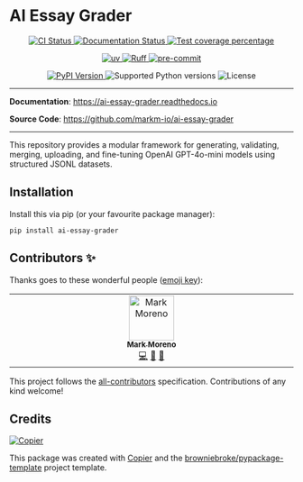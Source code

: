 # AI Essay Grader

<p align="center">
  <a href="https://github.com/markm-io/ai-essay-grader/actions/workflows/ci.yml?query=branch%3Amain">
    <img src="https://img.shields.io/github/actions/workflow/status/markm-io/ai-essay-grader/ci.yml?branch=main&label=CI&logo=github&style=flat-square" alt="CI Status" >
  </a>
  <a href="https://ai-essay-grader.readthedocs.io">
    <img src="https://img.shields.io/readthedocs/ai-essay-grader.svg?logo=read-the-docs&logoColor=fff&style=flat-square" alt="Documentation Status">
  </a>
  <a href="https://codecov.io/gh/markm-io/ai-essay-grader">
    <img src="https://img.shields.io/codecov/c/github/markm-io/ai-essay-grader.svg?logo=codecov&logoColor=fff&style=flat-square" alt="Test coverage percentage">
  </a>
</p>
<p align="center">
  <a href="https://github.com/astral-sh/uv">
    <img src="https://img.shields.io/endpoint?url=https://raw.githubusercontent.com/astral-sh/uv/main/assets/badge/v0.json" alt="uv">
  </a>
  <a href="https://github.com/astral-sh/ruff">
    <img src="https://img.shields.io/endpoint?url=https://raw.githubusercontent.com/astral-sh/ruff/main/assets/badge/v2.json" alt="Ruff">
  </a>
  <a href="https://github.com/pre-commit/pre-commit">
    <img src="https://img.shields.io/badge/pre--commit-enabled-brightgreen?logo=pre-commit&logoColor=white&style=flat-square" alt="pre-commit">
  </a>
</p>
<p align="center">
  <a href="https://pypi.org/project/ai-essay-grader/">
    <img src="https://img.shields.io/pypi/v/ai-essay-grader.svg?logo=python&logoColor=fff&style=flat-square" alt="PyPI Version">
  </a>
  <img src="https://img.shields.io/pypi/pyversions/ai-essay-grader.svg?style=flat-square&logo=python&amp;logoColor=fff" alt="Supported Python versions">
  <img src="https://img.shields.io/pypi/l/ai-essay-grader.svg?style=flat-square" alt="License">
</p>

---

**Documentation**: <a href="https://ai-essay-grader.readthedocs.io" target="_blank">https://ai-essay-grader.readthedocs.io </a>

**Source Code**: <a href="https://github.com/markm-io/ai-essay-grader" target="_blank">https://github.com/markm-io/ai-essay-grader </a>

---

This repository provides a modular framework for generating, validating, merging, uploading, and fine-tuning OpenAI GPT-4o-mini models using structured JSONL datasets.

## Installation

Install this via pip (or your favourite package manager):

`pip install ai-essay-grader`

## Contributors ✨

Thanks goes to these wonderful people ([emoji key](https://allcontributors.org/docs/en/emoji-key)):

<!-- prettier-ignore-start -->
<!-- ALL-CONTRIBUTORS-LIST:START - Do not remove or modify this section -->
<!-- prettier-ignore-start -->
<!-- markdownlint-disable -->
<table>
  <tbody>
    <tr>
      <td align="center" valign="top" width="14.28%"><a href="https://github.com/markm-io"><img src="https://avatars.githubusercontent.com/u/45011486?v=4?s=80" width="80px;" alt="Mark Moreno"/><br /><sub><b>Mark Moreno</b></sub></a><br /><a href="https://github.com/markm-io/ai-essay-grader/commits?author=markm-io" title="Code">💻</a> <a href="#ideas-markm-io" title="Ideas, Planning, & Feedback">🤔</a> <a href="https://github.com/markm-io/ai-essay-grader/commits?author=markm-io" title="Documentation">📖</a></td>
    </tr>
  </tbody>
</table>

<!-- markdownlint-restore -->
<!-- prettier-ignore-end -->

<!-- ALL-CONTRIBUTORS-LIST:END -->
<!-- prettier-ignore-end -->

This project follows the [all-contributors](https://github.com/all-contributors/all-contributors) specification. Contributions of any kind welcome!

## Credits

[![Copier](https://img.shields.io/endpoint?url=https://raw.githubusercontent.com/copier-org/copier/master/img/badge/badge-grayscale-inverted-border-orange.json)](https://github.com/copier-org/copier)

This package was created with
[Copier](https://copier.readthedocs.io/) and the
[browniebroke/pypackage-template](https://github.com/browniebroke/pypackage-template)
project template.
